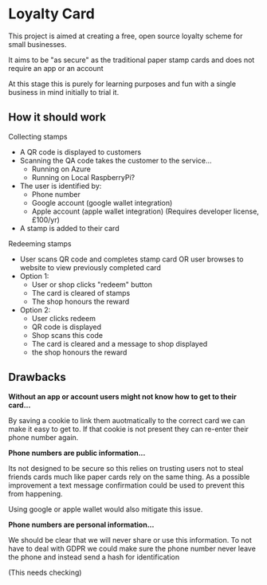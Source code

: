# Loyalty Card 

This project is aimed at creating a free, open source loyalty scheme for small businesses.

It aims to be "as secure" as the traditional paper stamp cards and does not require an app or an account

At this stage this is purely for learning purposes and fun with a single business in mind initially to trial it.


## How it should work

Collecting stamps

- A QR code is displayed to customers
- Scanning the QA code takes the customer to the service...
  - Running on Azure
  - Running on Local RaspberryPi?
- The user is identified by:
  - Phone number
  - Google account (google wallet integration)
  - Apple account (apple wallet integration) (Requires developer license, £100/yr)
- A stamp is added to their card

Redeeming stamps

- User scans QR code and completes stamp card OR user browses to website to view previously completed card
- Option 1: 
  - User or shop clicks "redeem" button
  - The card is cleared of stamps
  - The shop honours the reward
- Option 2: 
  - User clicks redeem
  - QR code is displayed
  - Shop scans this code
  - The card is cleared and a message to shop displayed
  - the shop honours the reward

## Drawbacks

**Without an app or account users might not know how to get to their card...**

By saving a cookie to link them auotmatically to the correct card we can make it easy to get to.
If that cookie is not present they can re-enter their phone number again.

**Phone numbers are public information...**

Its not designed to be secure so this relies on trusting users not to steal friends cards much like paper cards rely on the same thing. 
As a possible improvement a text message confirmation could be used to prevent this from happening.

Using google or apple wallet would also mitigate this issue.

**Phone numbers are personal information...**

We should be clear that we will never share or use this information. 
To not have to deal with GDPR we could make sure the phone number never leave the phone and instead send a hash for identification

(This needs checking)


